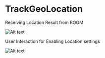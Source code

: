 # TrackGeoLocation

Receiving Location Result from ROOM

![Alt text](https://drive.google.com/open?id=11_5bAb5G6p6JicmXtzJ2dr8YIh65JKAl "")

User Interaction for Enabling Location settings

![Alt text](https://drive.google.com/open?id=1t0B-fBWO6LM_GIuFxdqWf4Z5aEVKInav "")
